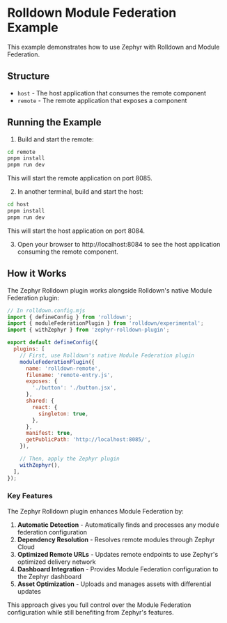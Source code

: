 # Rolldown Module Federation Example

This example demonstrates how to use Zephyr with Rolldown and Module Federation.

## Structure

- `host` - The host application that consumes the remote component
- `remote` - The remote application that exposes a component

## Running the Example

1. Build and start the remote:

```bash
cd remote
pnpm install
pnpm run dev
```

This will start the remote application on port 8085.

2. In another terminal, build and start the host:

```bash
cd host
pnpm install
pnpm run dev
```

This will start the host application on port 8084.

3. Open your browser to http://localhost:8084 to see the host application consuming the remote component.

## How it Works

The Zephyr Rolldown plugin works alongside Rolldown's native Module Federation plugin:

```js
// In rolldown.config.mjs
import { defineConfig } from 'rolldown';
import { moduleFederationPlugin } from 'rolldown/experimental';
import { withZephyr } from 'zephyr-rolldown-plugin';

export default defineConfig({
  plugins: [
    // First, use Rolldown's native Module Federation plugin
    moduleFederationPlugin({
      name: 'rolldown-remote',
      filename: 'remote-entry.js',
      exposes: {
        './button': './button.jsx',
      },
      shared: {
        react: {
          singleton: true,
        },
      },
      manifest: true,
      getPublicPath: 'http://localhost:8085/',
    }),

    // Then, apply the Zephyr plugin
    withZephyr(),
  ],
});
```

### Key Features

The Zephyr Rolldown plugin enhances Module Federation by:

1. **Automatic Detection** - Automatically finds and processes any module federation configuration
2. **Dependency Resolution** - Resolves remote modules through Zephyr Cloud
3. **Optimized Remote URLs** - Updates remote endpoints to use Zephyr's optimized delivery network
4. **Dashboard Integration** - Provides Module Federation configuration to the Zephyr dashboard
5. **Asset Optimization** - Uploads and manages assets with differential updates

This approach gives you full control over the Module Federation configuration while still benefiting from Zephyr's features.
